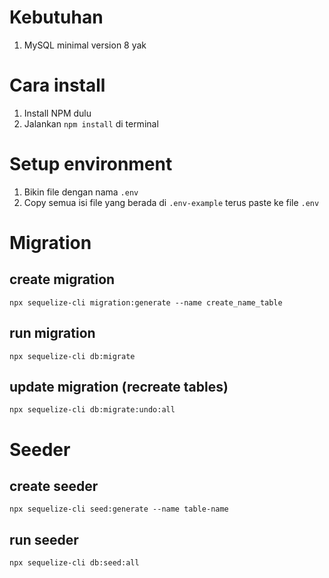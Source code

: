 # Kebutuhan
1. MySQL minimal version 8 yak
# Cara install
1. Install NPM dulu
2. Jalankan `npm install` di terminal

# Setup environment
1. Bikin file dengan nama `.env`
2. Copy semua isi file yang berada di `.env-example` terus paste ke file `.env`

# Migration
## create migration
`npx sequelize-cli migration:generate --name create_name_table`
## run migration
`npx sequelize-cli db:migrate`
## update migration (recreate tables)
`npx sequelize-cli db:migrate:undo:all`

# Seeder
## create seeder
`npx sequelize-cli seed:generate --name table-name`
## run seeder
`npx sequelize-cli db:seed:all`